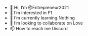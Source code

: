 - 👋 Hi, I’m @Entrepreneur2021
- 👀 I’m interested in F1
- 🌱 I’m currently learning Nothing
- 💞️ I’m looking to collaborate on Love
- 📫 How to reach me Discord

<!---
Entrepreneur2021/Entrepreneur2021 is a ✨ special ✨ repository because its `README.md` (this file) appears on your GitHub profile.
You can click the Preview link to take a look at your changes.
--->
